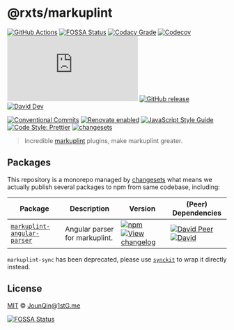 # @rxts/markuplint

[![GitHub Actions](https://github.com/rx-ts/markuplint/workflows/CI/badge.svg)](https://github.com/rx-ts/markuplint/actions/workflows/ci.yml)
[![FOSSA Status](https://app.fossa.com/api/projects/git%2Bgithub.com%2Frx-ts%2Fmarkuplint.svg?type=shield)](https://app.fossa.com/projects/git%2Bgithub.com%2Frx-ts%2Fmarkuplint?ref=badge_shield)
[![Codacy Grade](https://img.shields.io/codacy/grade/41541a8ad8544f7d8df7b7df002f38c8)](https://www.codacy.com/gh/rx-ts/markuplint)
[![Codecov](https://img.shields.io/codecov/c/gh/rx-ts/markuplint)](https://codecov.io/gh/rx-ts/markuplint)
[![type-coverage](https://img.shields.io/badge/dynamic/json.svg?label=type-coverage&prefix=%E2%89%A5&suffix=%&query=$.typeCoverage.atLeast&uri=https%3A%2F%2Fraw.githubusercontent.com%2Frx-ts%2Feslint%2Fmain%2Fpackage.json)](https://github.com/plantain-00/type-coverage)
[![GitHub release](https://img.shields.io/github/release/rx-ts/markuplint)](https://github.com/rx-ts/markuplint/releases)
[![David Dev](https://img.shields.io/david/dev/rx-ts/markuplint.svg)](https://david-dm.org/rx-ts/markuplint?type=dev)

[![Conventional Commits](https://img.shields.io/badge/conventional%20commits-1.0.0-yellow.svg)](https://conventionalcommits.org)
[![Renovate enabled](https://img.shields.io/badge/renovate-enabled-brightgreen.svg)](https://renovatebot.com/)
[![JavaScript Style Guide](https://img.shields.io/badge/code_style-standard-brightgreen.svg)](https://standardjs.com)
[![Code Style: Prettier](https://img.shields.io/badge/code_style-prettier-ff69b4.svg)](https://github.com/prettier/prettier)
[![changesets](https://img.shields.io/badge/maintained%20with-changesets-176de3.svg)](https://github.com/atlassian/changesets)

> Incredible [markuplint][] plugins, make markuplint greater.

## Packages

This repository is a monorepo managed by [changesets][] what means we actually publish several packages to npm from same codebase, including:

| Package                                                 | Description                    | Version                                                                                                                                                                                                                                                         | (Peer) Dependencies                                                                                                                                                                                                                                                                                                                               |
| ------------------------------------------------------- | ------------------------------ | --------------------------------------------------------------------------------------------------------------------------------------------------------------------------------------------------------------------------------------------------------------- | ------------------------------------------------------------------------------------------------------------------------------------------------------------------------------------------------------------------------------------------------------------------------------------------------------------------------------------------------- |
| [`markuplint-angular-parser`](/packages/angular-parser) | Angular parser for markuplint. | [![npm](https://img.shields.io/npm/v/markuplint-angular-parser.svg)](https://www.npmjs.com/package/markuplint-angular-parser) [![View changelog](https://img.shields.io/badge/changelog-explore-brightgreen)](https://changelogs.xyz/markuplint-angular-parser) | [![David Peer](https://img.shields.io/david/peer/rx-ts/markuplint.svg?path=packages/angular-parser)](https://david-dm.org/rx-ts/markuplint?path=packages/angular-parser&type=peer) [![David](https://img.shields.io/david/rx-ts/markuplint.svg?path=packages/angular-parser)](https://david-dm.org/rx-ts/markuplint?path=packages/angular-parser) |

`markuplint-sync` has been deprecated, please use [`synckit`][] to wrap it directly instead.

## License

[MIT][] © [JounQin][]@[1stG.me][]

[![FOSSA Status](https://app.fossa.com/api/projects/git%2Bgithub.com%2Frx-ts%2Fmarkuplint.svg?type=large)](https://app.fossa.com/projects/git%2Bgithub.com%2Frx-ts%2Fmarkuplint?ref=badge_large)

[1stg.me]: https://www.1stg.me
[changesets]: https://GitHub.com/atlassian/changesets
[jounqin]: https://GitHub.com/JounQin
[markuplint]: https://GitHub.com/markuplint/markuplint
[mit]: http://opensource.org/licenses/MIT
[`synckit`]: https://github.com/rx-ts/synckit
